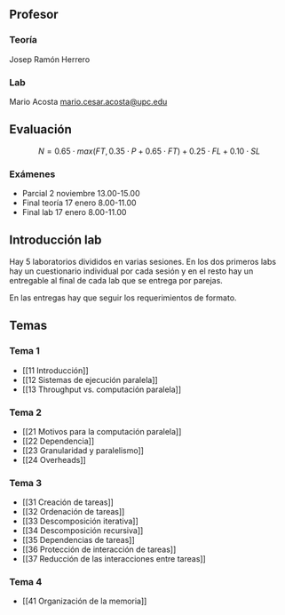 ## Profesor

### Teoría

Josep Ramón Herrero

### Lab

Mario Acosta
mario.cesar.acosta@upc.edu



## Evaluación

$$N = 0.65 \cdot max(FT, 0.35 \cdot P + 0.65 \cdot FT) + 0.25 \cdot FL + 0.10 \cdot SL$$

### Exámenes

- Parcial 2 noviembre 13.00-15.00
- Final teoría 17 enero 8.00-11.00
- Final lab 17 enero 8.00-11.00

## Introducción lab

Hay 5 laboratorios divididos en varias sesiones. En los dos primeros labs hay un cuestionario individual por cada sesión y en el resto hay un entregable al final de cada lab que se entrega por parejas.

En las entregas hay que seguir los requerimientos de formato.

## Temas
### Tema 1

- [[11 Introducción]]
- [[12 Sistemas de ejecución paralela]]
- [[13 Throughput vs. computación paralela]]
### Tema 2

- [[21 Motivos para la computación paralela]]
- [[22 Dependencia]]
- [[23 Granularidad y paralelismo]]
- [[24 Overheads]]

### Tema 3
- [[31 Creación de tareas]]
- [[32 Ordenación de tareas]]
- [[33 Descomposición iterativa]]
- [[34 Descomposición recursiva]]
- [[35 Dependencias de tareas]]
- [[36 Protección de interacción de tareas]]
- [[37 Reducción de las interacciones entre tareas]]

### Tema 4

- [[41 Organización de la memoria]]


